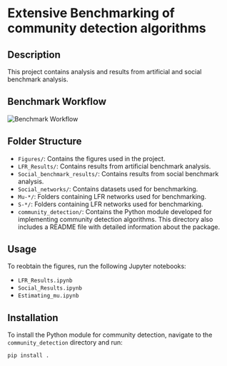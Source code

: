 # Extensive Benchmarking of community detection algorithms

## Description
This project contains analysis and results from artificial and social benchmark analysis.

## Benchmark Workflow
![Benchmark Workflow](Figures/PNG_format/Fig4.png)

## Folder Structure
- `Figures/`: Contains the figures used in the project.
- `LFR_Results/`: Contains results from artificial benchmark analysis.
- `Social_benchmark_results/`: Contains results from social benchmark analysis.
- `Social_networks/`: Contains datasets used for benchmarking.
- `Mu-*/`: Folders containing LFR networks used for benchmarking.
- `S-*/`: Folders containing LFR networks used for benchmarking.
- `community_detection/`: Contains the Python module developed for implementing community detection algorithms. This directory also includes a README file with detailed information about the package.

## Usage
To reobtain the figures, run the following Jupyter notebooks:
- `LFR_Results.ipynb`
- `Social_Results.ipynb`
- `Estimating_mu.ipynb`


## Installation
To install the Python module for community detection, navigate to the `community_detection` directory and run:

```bash
pip install .
```
